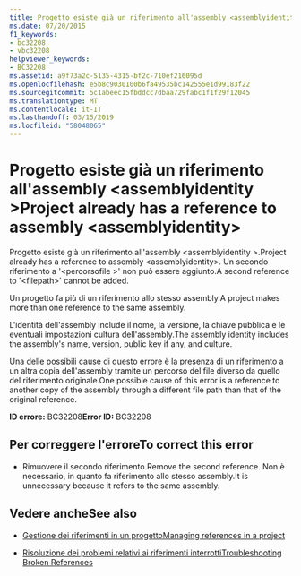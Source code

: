 ```yaml
---
title: Progetto esiste già un riferimento all'assembly <assemblyidentity>
ms.date: 07/20/2015
f1_keywords:
- bc32208
- vbc32208
helpviewer_keywords:
- BC32208
ms.assetid: a9f73a2c-5135-4315-bf2c-710ef216095d
ms.openlocfilehash: e5b8c9030100b6fa49535bc142555e1d99183f22
ms.sourcegitcommit: 5c1abeec15fbddcc7dbaa729fabc1f1f29f12045
ms.translationtype: MT
ms.contentlocale: it-IT
ms.lasthandoff: 03/15/2019
ms.locfileid: "58048065"
---
```

# <a name="project-already-has-a-reference-to-assembly-assemblyidentity"></a><span data-ttu-id="70d98-102">Progetto esiste già un riferimento all'assembly \<assemblyidentity ></span><span class="sxs-lookup"><span data-stu-id="70d98-102">Project already has a reference to assembly \<assemblyidentity></span></span>
<span data-ttu-id="70d98-103">Progetto esiste già un riferimento all'assembly \<assemblyidentity >.</span><span class="sxs-lookup"><span data-stu-id="70d98-103">Project already has a reference to assembly \<assemblyidentity>.</span></span> <span data-ttu-id="70d98-104">Un secondo riferimento a '\<percorsofile >' non può essere aggiunto.</span><span class="sxs-lookup"><span data-stu-id="70d98-104">A second reference to '\<filepath>' cannot be added.</span></span>  
  
 <span data-ttu-id="70d98-105">Un progetto fa più di un riferimento allo stesso assembly.</span><span class="sxs-lookup"><span data-stu-id="70d98-105">A project makes more than one reference to the same assembly.</span></span>  
  
 <span data-ttu-id="70d98-106">L'identità dell'assembly include il nome, la versione, la chiave pubblica e le eventuali impostazioni cultura dell'assembly.</span><span class="sxs-lookup"><span data-stu-id="70d98-106">The assembly identity includes the assembly's name, version, public key if any, and culture.</span></span>  
  
 <span data-ttu-id="70d98-107">Una delle possibili cause di questo errore è la presenza di un riferimento a un altra copia dell'assembly tramite un percorso del file diverso da quello del riferimento originale.</span><span class="sxs-lookup"><span data-stu-id="70d98-107">One possible cause of this error is a reference to another copy of the assembly through a different file path than that of the original reference.</span></span>  
  
 <span data-ttu-id="70d98-108">**ID errore:** BC32208</span><span class="sxs-lookup"><span data-stu-id="70d98-108">**Error ID:** BC32208</span></span>  
  
## <a name="to-correct-this-error"></a><span data-ttu-id="70d98-109">Per correggere l'errore</span><span class="sxs-lookup"><span data-stu-id="70d98-109">To correct this error</span></span>  
  
-   <span data-ttu-id="70d98-110">Rimuovere il secondo riferimento.</span><span class="sxs-lookup"><span data-stu-id="70d98-110">Remove the second reference.</span></span> <span data-ttu-id="70d98-111">Non è necessario, in quanto fa riferimento allo stesso assembly.</span><span class="sxs-lookup"><span data-stu-id="70d98-111">It is unnecessary because it refers to the same assembly.</span></span>  
  
## <a name="see-also"></a><span data-ttu-id="70d98-112">Vedere anche</span><span class="sxs-lookup"><span data-stu-id="70d98-112">See also</span></span>

- [<span data-ttu-id="70d98-113">Gestione dei riferimenti in un progetto</span><span class="sxs-lookup"><span data-stu-id="70d98-113">Managing references in a project</span></span>](/visualstudio/ide/managing-references-in-a-project)

- [<span data-ttu-id="70d98-114">Risoluzione dei problemi relativi ai riferimenti interrotti</span><span class="sxs-lookup"><span data-stu-id="70d98-114">Troubleshooting Broken References</span></span>](/visualstudio/ide/troubleshooting-broken-references)
